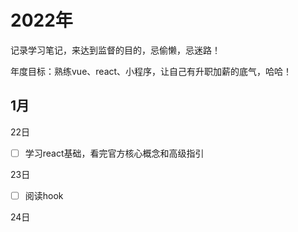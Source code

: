 # 2022年

记录学习笔记，来达到监督的目的，忌偷懒，忌迷路！

年度目标：熟练vue、react、小程序，让自己有升职加薪的底气，哈哈！

## 1月

22日

- [ ] 学习react基础，看完官方核心概念和高级指引

23日

- [ ] 阅读hook

24日




